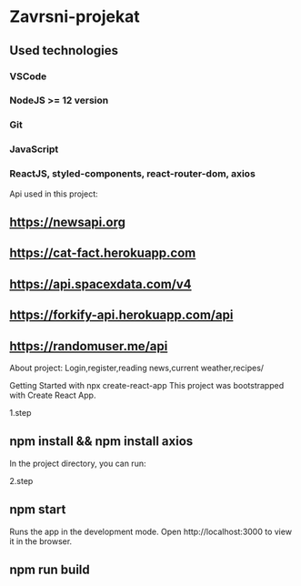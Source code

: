# Zavrsni-projekat

## Used technologies

### VSCode
### NodeJS >= 12 version
### Git
### JavaScript
### ReactJS, styled-components, react-router-dom, axios


Api used in this project:
## https://newsapi.org
## https://cat-fact.herokuapp.com
## https://api.spacexdata.com/v4
## https://forkify-api.herokuapp.com/api
## https://randomuser.me/api

About project:
Login,register,reading news,current weather,recipes/

Getting Started with npx create-react-app
This project was bootstrapped with Create React App.

1.step
## npm install && npm install axios

In the project directory, you can run:

2.step
## npm start
Runs the app in the development mode.
Open http://localhost:3000 to view it in the browser.

##  npm run build
